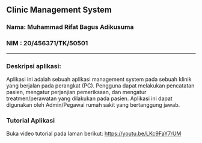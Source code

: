 ## Clinic Management System
### Nama: Muhammad Rifat Bagus Adikusuma
### NIM : 20/456371/TK/50501

<hr>

### Deskripsi aplikasi:
Aplikasi ini adalah sebuah aplikasi management system pada sebuah klinik yang berjalan pada perangkat (PC). Pengguna dapat melakukan pencatatan pasien, mengatur perjanjian pemeriksaan, dan mengatur treatmen/perawatan yang dilakukan pada pasien. 
Aplikasi ini dapat digunakan oleh Admin/Pegawai rumah sakit yang bertanggung jawab.

### Tutorial Aplikasi

Buka video tutorial pada laman berikut: https://youtu.be/LKc9FaY7rUM 



